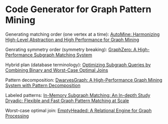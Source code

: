# Code Generator for Graph Pattern Mining

Generating matching order (one vertex at a time): [AutoMine: Harmonizing High-Level Abstraction and High Performance for Graph Mining](https://par.nsf.gov/servlets/purl/10146622)

Genrating symmetry order (symmetry breaking): [GraphZero: A High-Performance Subgraph Matching System](https://par.nsf.gov/servlets/purl/10289501)

Hybrid plan (database terminology): [Optimizing Subgraph Queries by Combining Binary and Worst-Case Optimal Joins](http://www.vldb.org/pvldb/vol12/p1692-mhedhbi.pdf)

Pattern decomposition: [DwarvesGraph: A High-Performance Graph Mining System with Pattern Decomposition](https://arxiv.org/pdf/2008.09682.pdf)

Labeled patterns: [In-Memory Subgraph Matching: An In-depth Study](https://dl.acm.org/doi/pdf/10.1145/3318464.3380581) [Dryadic: Flexible and Fast Graph Pattern Matching at Scale](https://jrmcclurg.com/papers/pact_2021_paper.pdf)

Worst-case optimal join: [EmptyHeaded: A Relational Engine for Graph Processing](https://ppl.stanford.edu/papers/emptyheaded.pdf)

